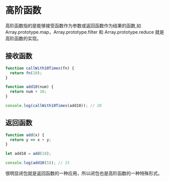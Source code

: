 # 高阶函数

高阶函数指的是能够接受函数作为参数或返回函数作为结果的函数,如 Array.prototype.map，Array.prototype.filter 和 Array.prototype.reduce 就是高阶函数的实现。

## 接收函数

```javascript
function callWith10Times(fn) {
  return fn(10);
}

function add10(num) {
  return num + 10;
}

console.log(callWith10Times(add10)); // 20
```

## 返回函数

```javascript
function add(x) {
  return y => x + y;
}

let add10 = add(10);

console.log(add10(5)); // 15
```

很明显闭包就是返回函数的一种应用，所以闭包也是高阶函数的一种特殊形式。
